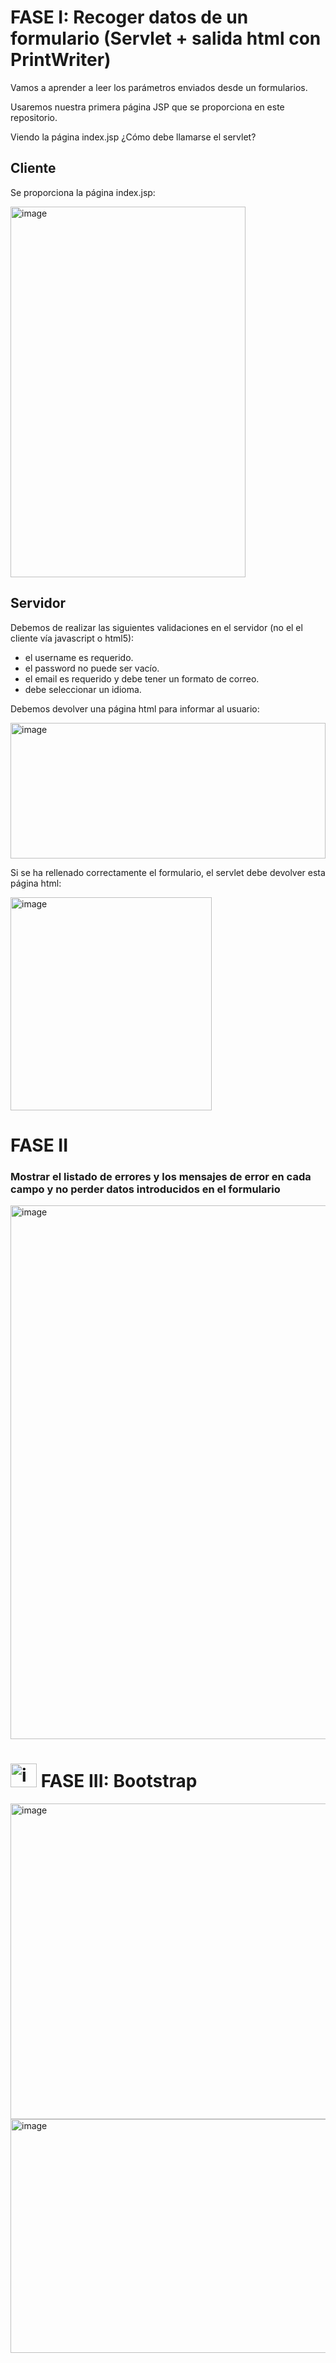 # FASE I: Recoger datos de un formulario (Servlet + salida html con PrintWriter)

Vamos a aprender a leer los parámetros enviados desde un formularios.

Usaremos nuestra primera página JSP que se proporciona en este repositorio.

Viendo la página index.jsp ¿Cómo debe llamarse el servlet?

## Cliente

Se proporciona la página index.jsp:

<img width="376" height="593" alt="image" src="https://github.com/user-attachments/assets/482b9b66-da96-4149-bae9-3bc76af04763" />


## Servidor

Debemos de realizar las siguientes validaciones en el servidor (no el el cliente vía javascript o html5):

- el username es requerido.
- el password no puede ser vacío.
- el email es requerido y debe tener un formato de correo.
- debe seleccionar un idioma.

Debemos devolver una página html para informar al usuario:

<img width="504" height="217" alt="image" src="https://github.com/user-attachments/assets/d7bb32a8-f5eb-4fb3-b930-c84040cdb4f8" />

Si se ha rellenado correctamente el formulario, el servlet debe devolver esta página html:

<img width="322" height="341" alt="image" src="https://github.com/user-attachments/assets/eb547111-a764-4d85-a1e3-bba086038e48" />


# FASE II

### Mostrar el listado de errores y los mensajes de error en cada campo y no perder datos introducidos en el formulario

<img width="512" height="854" alt="image" src="https://github.com/user-attachments/assets/a4631f7f-f4bd-48f5-82cd-56a739a9d727" />

#  <img width="42" height="38" alt="image" src="https://github.com/user-attachments/assets/8a3ef190-e17d-4ec8-84b0-f1f6c8757d9f" /> FASE III: Bootstrap

<img width="760" height="505" alt="image" src="https://github.com/user-attachments/assets/4957c37d-5e49-400c-aa33-046d816dc85f" />

<img width="754" height="374" alt="image" src="https://github.com/user-attachments/assets/17aedc4f-0d3f-4f45-8e1b-74f4b906c0c8" />


